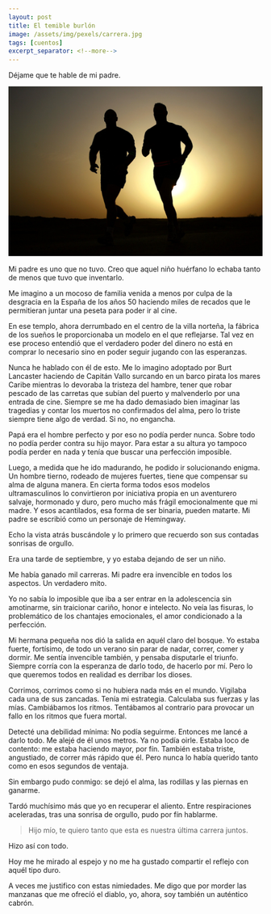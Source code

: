 ```yaml
---
layout: post
title: El temible burlón
image: /assets/img/pexels/carrera.jpg
tags: [cuentos]
excerpt_separator: <!--more-->
---
```


Déjame que te hable de mi padre.

<!--more-->
[![carrera](/assets/img/pexels/carrera.jpg)](/assets/img/pexels/carrera.jpg)

Mi padre es uno que no tuvo. Creo que aquel niño huérfano lo echaba tanto de menos que tuvo que inventarlo.

Me imagino a un mocoso de familia venida a menos por culpa de la desgracia en la España de los años 50 haciendo miles de recados que le permitieran juntar una peseta para poder ir al cine.

En ese templo, ahora derrumbado en el centro de la villa norteña, la fábrica de los sueños le proporcionaba un modelo en el que reflejarse. Tal vez en ese proceso entendió que el verdadero poder del dinero no está en comprar lo necesario sino en poder seguir jugando con las esperanzas.

Nunca he hablado con él de esto. Me lo imagino adoptado por Burt Lancaster haciendo de Capitán Vallo surcando en un barco pirata los mares Caribe mientras lo devoraba la tristeza del hambre, tener que robar pescado de las carretas que subían del puerto y malvenderlo por una entrada de cine. Siempre se me ha dado demasiado bien imaginar las tragedias y contar los muertos no confirmados del alma, pero lo triste siempre tiene algo de verdad. Si no, no engancha.

Papá era el hombre perfecto y por eso no podía perder nunca. Sobre todo no podía perder contra su hijo mayor. Para estar a su altura yo tampoco podía perder en nada y tenía que buscar una perfección imposible.

Luego, a medida que he ido madurando, he podido ir solucionando enigma. Un hombre tierno, rodeado de mujeres fuertes, tiene que compensar su alma de alguna manera. En cierta forma todos esos modelos ultramasculinos lo convirtieron por iniciativa propia en un aventurero salvaje, hormonado y duro, pero mucho más frágil emocionalmente que mi madre. Y esos acantilados, esa forma de ser binaria, pueden matarte. Mi padre se escribió como un personaje de Hemingway.

Echo la vista atrás buscándole y lo primero que recuerdo son sus contadas sonrisas de orgullo.

Era una tarde de septiembre, y yo estaba dejando de ser un niño.

Me había ganado mil carreras. Mi padre era invencible en todos los aspectos. Un verdadero mito.

Yo no sabía lo imposible que iba a ser entrar en la adolescencia sin amotinarme, sin traicionar cariño, honor e intelecto. No veía las fisuras, lo problemático de los chantajes emocionales, el amor condicionado a la perfección.

Mi hermana pequeña nos dió la salida en aquél claro del bosque. Yo estaba fuerte, fortísimo, de todo un verano sin parar de nadar, correr, comer y dormir. Me sentía invencible también, y pensaba disputarle el triunfo. Siempre corría con la esperanza de darlo todo, de hacerlo por mí. Pero lo que queremos todos en realidad es derribar los dioses.

Corrimos, corrimos como si no hubiera nada más en el mundo. Vigilaba cada una de sus zancadas. Tenía mi estrategia. Calculaba sus fuerzas y las mías. Cambiábamos los ritmos. Tentábamos al contrario para provocar un fallo en los ritmos que fuera mortal.

Detecté una debilidad mínima: No podía seguirme. Entonces me lancé a darlo todo. Me alejé de él unos metros. Ya no podía oirle. Estaba loco de contento: me estaba haciendo mayor, por fín. También estaba triste, angustiado, de correr más rápido que él. Pero nunca lo había querido tanto como en esos segundos de ventaja.

Sin embargo pudo conmigo: se dejó el alma, las rodillas y las piernas en ganarme.

Tardó muchísimo más que yo en recuperar el aliento. Entre respiraciones aceleradas, tras una sonrisa de orgullo, pudo por fín hablarme.

> Hijo mío, te quiero tanto que esta es nuestra última carrera juntos.

Hizo así con todo.

Hoy me he mirado al espejo y no me ha gustado compartir el reflejo con aquél tipo duro.

A veces me justifico con estas nimiedades. Me digo que por morder las manzanas que me ofrecíó el diablo, yo, ahora, soy también un auténtico cabrón.
